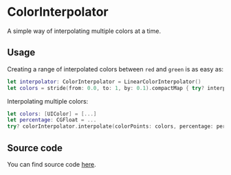 # ColorInterpolator

A simple way of interpolating multiple colors at a time.

## Usage

Creating a range of interpolated colors between `red` and `green` is as easy as:

```swift
let interpolator: ColorInterpolator = LinearColorInterpolator()
let colors = stride(from: 0.0, to: 1, by: 0.1).compactMap { try? interpolator.interpolate(.red, with: .green, percentage: $0) }
```

Interpolating multiple colors:

```swift
let colors: [UIColor] = [...]
let percentage: CGFloat = ...
try? colorInterpolator.interpolate(colorPoints: colors, percentage: percentage)
```

## Source code
You can find source code [here](/Sources/Utilities/ColorInterpolator/ColorInterpolator.swift).
